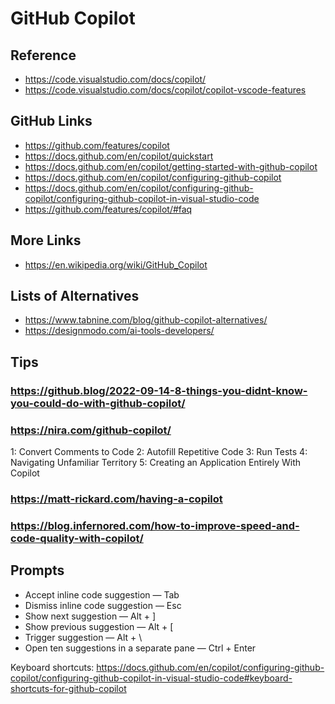 # GitHub Copilot

## Reference

* https://code.visualstudio.com/docs/copilot/
* https://code.visualstudio.com/docs/copilot/copilot-vscode-features



## GitHub Links

* https://github.com/features/copilot
* https://docs.github.com/en/copilot/quickstart
* https://docs.github.com/en/copilot/getting-started-with-github-copilot
* https://docs.github.com/en/copilot/configuring-github-copilot
* https://docs.github.com/en/copilot/configuring-github-copilot/configuring-github-copilot-in-visual-studio-code
* https://github.com/features/copilot/#faq

## More Links

* https://en.wikipedia.org/wiki/GitHub_Copilot


## Lists of Alternatives

* https://www.tabnine.com/blog/github-copilot-alternatives/
* https://designmodo.com/ai-tools-developers/


## Tips

### https://github.blog/2022-09-14-8-things-you-didnt-know-you-could-do-with-github-copilot/

### https://nira.com/github-copilot/

1: Convert Comments to Code
2: Autofill Repetitive Code
3: Run Tests
4: Navigating Unfamiliar Territory
5: Creating an Application Entirely With Copilot

### https://matt-rickard.com/having-a-copilot

### https://blog.infernored.com/how-to-improve-speed-and-code-quality-with-copilot/


## Prompts

* Accept inline code suggestion — Tab
* Dismiss inline code suggestion — Esc
* Show next suggestion — Alt + ]
* Show previous suggestion — Alt + [
* Trigger suggestion — Alt + \
* Open ten suggestions in a separate pane — Ctrl + Enter

Keyboard shortcuts: https://docs.github.com/en/copilot/configuring-github-copilot/configuring-github-copilot-in-visual-studio-code#keyboard-shortcuts-for-github-copilot


